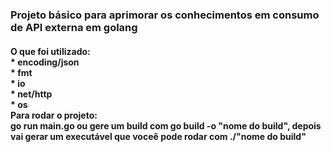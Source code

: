<h3><b> Projeto básico para aprimorar os conhecimentos em 
consumo de API externa em golang </b></h3>

<h4> O que foi utilizado: <br> 
* encoding/json <br>
* fmt <br>
* io <br>
* net/http <br>
* os
<br>
<b> Para rodar o projeto: </b> 
<br>
<b>go run main.go</b> ou gere um build com <b>go build -o "nome do build"</b>, depois vai gerar um executável que voceê pode rodar com 
<b>./"nome do build"</b> <br>
<br>
</h4>